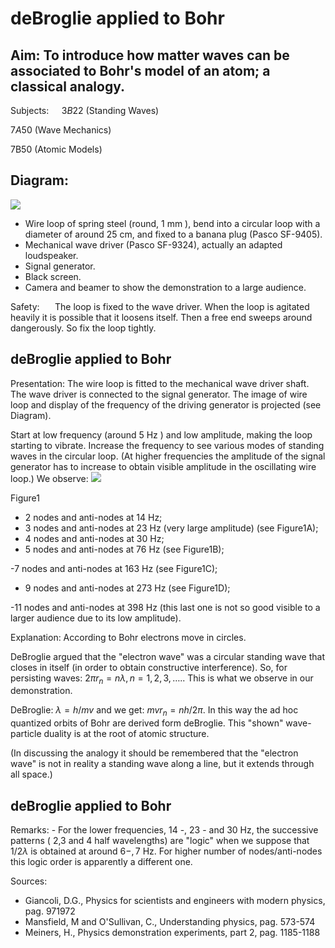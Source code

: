# deBroglie applied to Bohr 

## Aim: To introduce how matter waves can be associated to Bohr's model of an atom; a classical analogy.

Subjects: $\quad 3 B 22$ (Standing Waves)

$7 A 50$ (Wave Mechanics)

7B50 (Atomic Models)

## Diagram:

![](https://cdn.mathpix.com/cropped/2024_06_24_8e72c1794926be3d5ee3g-1.jpg?height=754&width=1102&top_left_y=551&top_left_x=591)

- Wire loop of spring steel (round, $1 \mathrm{~mm}$ ), bend into a circular loop with a diameter of around $25 \mathrm{~cm}$, and fixed to a banana plug (Pasco SF-9405).
- Mechanical wave driver (Pasco SF-9324), actually an adapted loudspeaker.
- Signal generator.
- Black screen.
- Camera and beamer to show the demonstration to a large audience.

Safety: $\quad$ The loop is fixed to the wave driver. When the loop is agitated heavily it is possible that it loosens itself. Then a free end sweeps around dangerously. So fix the loop tightly.

## deBroglie applied to Bohr

Presentation: The wire loop is fitted to the mechanical wave driver shaft. The wave driver is connected to the signal generator. The image of wire loop and display of the frequency of the driving generator is projected (see Diagram).

Start at low frequency (around $5 \mathrm{~Hz}$ ) and low amplitude, making the loop starting to vibrate. Increase the frequency to see various modes of standing waves in the circular loop. (At higher frequencies the amplitude of the signal generator has to increase to obtain visible amplitude in the oscillating wire loop.) We observe:
![](https://cdn.mathpix.com/cropped/2024_06_24_8e72c1794926be3d5ee3g-2.jpg?height=978&width=1304&top_left_y=684&top_left_x=500)

Figure1

- 2 nodes and anti-nodes at $14 \mathrm{~Hz}$;
- 3 nodes and anti-nodes at $23 \mathrm{~Hz}$ (very large amplitude) (see Figure1A);
- 4 nodes and anti-nodes at $30 \mathrm{~Hz}$;
- 5 nodes and anti-nodes at $76 \mathrm{~Hz}$ (see Figure1B);

-7 nodes and anti-nodes at $163 \mathrm{~Hz}$ (see Figure1C);

- 9 nodes and anti-nodes at $273 \mathrm{~Hz}$ (see Figure1D);

-11 nodes and anti-nodes at $398 \mathrm{~Hz}$ (this last one is not so good visible to a larger audience due to its low amplitude).

Explanation: According to Bohr electrons move in circles.

DeBroglie argued that the "electron wave" was a circular standing wave that closes in itself (in order to obtain constructive interference). So, for persisting waves: $2 \pi r_{n}=n \lambda, n=1,2,3, \ldots .$. This is what we observe in our demonstration.

DeBroglie: $\lambda=h / m v$ and we get: $m v r_{n}=n h / 2 \pi$. In this way the ad hoc quantized orbits of Bohr are derived form deBroglie. This "shown" wave-particle duality is at the root of atomic structure.

(In discussing the analogy it should be remembered that the "electron wave" is not in reality a standing wave along a line, but it extends through all space.)

## deBroglie applied to Bohr

Remarks: - For the lower frequencies, 14 -, 23 - and $30 \mathrm{~Hz}$, the successive patterns ( 2,3 and 4 half wavelengths) are "logic" when we suppose that $1 / 2 \lambda$ is obtained at around $6-, 7 \mathrm{~Hz}$. For higher number of nodes/anti-nodes this logic order is apparently a different one.

Sources:

- Giancoli, D.G., Physics for scientists and engineers with modern physics, pag. 971972
- Mansfield, M and O'Sullivan, C., Understanding physics, pag. 573-574
- Meiners, H., Physics demonstration experiments, part 2, pag. 1185-1188

